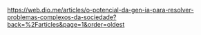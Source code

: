 https://web.dio.me/articles/o-potencial-da-gen-ia-para-resolver-problemas-complexos-da-sociedade?back=%2Farticles&page=1&order=oldest
